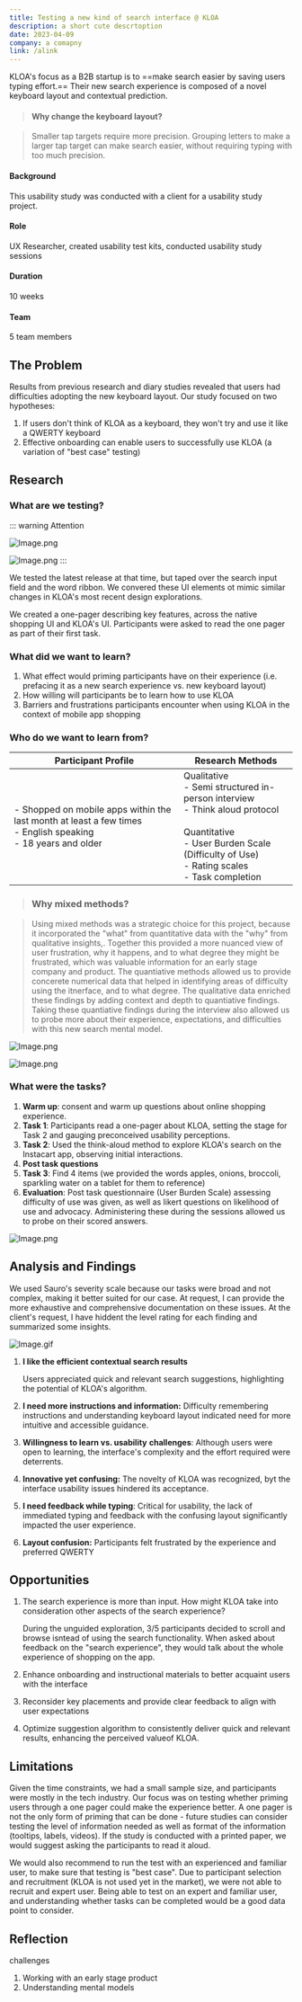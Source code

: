 ```yaml
---
title: Testing a new kind of search interface @ KLOA
description: a short cute descrtoption
date: 2023-04-09
company: a comapny
link: /alink
---
```


KLOA's focus as a B2B startup is to ==make search easier by saving users typing effort.== Their new search experience is composed of a novel keyboard layout and contextual prediction.

> #### Why change the keyboard layout?

> Smaller tap targets require more precision. Grouping letters to make a larger tap target can make search easier, without requiring typing with too much precision.

#### Background

This usability study was conducted with a client for a usability study project.

#### Role

UX Researcher, created usability test kits, conducted usability study sessions

#### Duration

10 weeks

#### Team

5 team members

## The Problem

Results from previous research and diary studies revealed that users had difficulties adopting the new keyboard layout. Our study focused on two hypotheses:

1. If users don't think of KLOA as a keyboard, they won't try and use it like a QWERTY keyboard
2. Effective onboarding can enable users to successfully use KLOA (a variation of "best case" testing)

## Research

### What are we testing?

::: warning Attention

![Image.png](/images/Image.png)

![Image.png](/images//Image2.png)
:::

We tested the latest release at that time, but taped over the search input field and the word ribbon. We convered these UI elements ot mimic similar changes in KLOA's most recent design explorations.

We created a one-pager describing key features, across the native shopping UI and KLOA's UI. Participants were asked to read the one pager as part of their first task.

### What did we want to learn?

1. What effect would priming participants have on their experience (i.e. prefacing it as a new search experience vs. new keyboard layout)
2. How willing will participants be to learn how to use KLOA
3. Barriers and frustrations participants encounter when using KLOA in the context of mobile app shopping

### Who do we want to learn from?

| Participant Profile                                                                                                  | Research Methods                                                                                                                                                                        |
| -------------------------------------------------------------------------------------------------------------------- | --------------------------------------------------------------------------------------------------------------------------------------------------------------------------------------- |
| \- Shopped on mobile apps within the last month at least a few times <br>- English speaking <br>- 18 years and older | Qualitative<br>- Semi structured in-person interview <br>- Think aloud protocol<br><br>Quantitative<br>- User Burden Scale (Difficulty of Use)<br>- Rating scales <br>- Task completion |

> ### Why mixed methods?

> Using mixed methods was a strategic choice for this project, because it incorporated the "what" from quantitative data with the "why" from qualitative insights,. Together this provided a more nuanced view of user frustration, why it happens, and to what degree they might be frustrated, which was valuable information for an early stage company and product. The quantiative methods allowed us to provide concerete numerical data that helped in identifying areas of difficulty using the itnerface, and to what degree. The qualitative data enriched these findings by adding context and depth to quantiative findings. Taking these quantiative findings during the interview also allowed us to probe more about their experience, expectations, and difficulties with this new search mental model.

![Image.png](/images/Image3.png)

![Image.png](/images/Image4.png)

### What were the tasks?

1. **Warm up**: consent and warm up questions about online shopping experience.
2. **Task 1**: Participants read a one-pager about KLOA, setting the stage for Task 2 and gauging preconceived usability perceptions.
3. **Task 2**: Used the think-aloud method to explore KLOA's search on the Instacart app, observing initial interactions.
4. **Post task questions**
5. **Task 3**: Find 4 items (we provided the words apples, onions, broccoli, sparkling water on a tablet for them to reference)
6. **Evaluation**: Post task questionnaire (User Burden Scale) assessing difficulty of use was given, as well as likert questions on likelihood of use and advocacy. Administering these during the sessions allowed us to probe on their scored answers.

![Image.png](/images/Image5.png)

## Analysis and Findings

We used Sauro's severity scale because our tasks were broad and not complex, making it better suited for our case. At request, I can provide the more exhaustive and comprehensive documentation on these issues. At the client's request, I have hiddent the level rating for each finding and summarized some insights.

![Image.gif](/images/Image.gif)

1. **I like the efficient contextual search results**

   Users appreciated quick and relevant search suggestions, highlighting the potential of KLOA's algorithm.

1. **I need more instructions and information:** Difficulty remembering instructions and understanding keyboard layout indicated need for more intuitive and accessible guidance.
1. **Willingness to learn vs. usability** **challenges**:
   Although users were open to learning, the interface's complexity and the effort required were deterrents.
1. **Innovative yet confusing:** The novelty of KLOA was recognized, byt the interface usability issues hindered its acceptance.
1. **I need feedback while typing**:
   Critical for usability, the lack of immediated typing and feedback with the confusing layout significantly impacted the user experience.
1. **Layout confusion:** Participants felt frustrated by the experience and preferred QWERTY

## Opportunities

1. The search experience is more than input. How might KLOA take into consideration other aspects of the search experience?

   During the unguided exploration, 3/5 participants decided to scroll and browse isntead of using the search functionality. When asked about feedback on the "search experience", they would talk about the whole experience of shopping on the app.

1. Enhance onboarding and instructional materials to better acquaint users with the interface
1. Reconsider key placements and provide clear feedback to align with user expectations
1. Optimize suggestion algorithm to consistently deliver quick and relevant results, enhancing the perceived valueof KLOA.

## Limitations

Given the time constraints, we had a small sample size, and participants were mostly in the tech industry. Our focus was on testing whether priming users through a one pager could make the experience better. A one pager is not the only form of priming that can be done - future studies can consider testing the level of information needed as well as format of the information (tooltips, labels, videos). If the study is conducted with a printed paper, we would suggest asking the participants to read it aloud.

We would also recommend to run the test with an experienced and familiar user, to make sure that testing is "best case". Due to participant selection and recruitment (KLOA is not used yet in the market), we were not able to recruit and expert user. Being able to test on an expert and familiar user, and understanding whether tasks can be completed would be a good data point to consider.

## Reflection

challenges

1. Working with an early stage product
2. Understanding mental models
